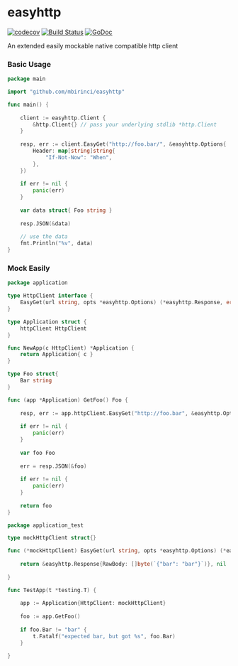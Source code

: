 # easyhttp

[![codecov](https://codecov.io/gh/mbirinci/easyhttp/branch/master/graph/badge.svg?token=WGSYR5V8ZH)](https://codecov.io/gh/mbirinci/easyhttp)
[![Build Status](https://github.com/mbirinci/easyhttp/workflows/Test%20and%20Coverage/badge.svg?branch=master)](https://github.com/mbirinci/easyhttp/actions?query=branch%3Amaster)
[![GoDoc](https://pkg.go.dev/badge/github.com/mbirinci/easyhttp?status.svg)](https://pkg.go.dev/github.com/mbirinci/easyhttp?tab=doc)

An extended easily mockable native compatible http client

### Basic Usage

```go
package main

import "github.com/mbirinci/easyhttp"

func main() {
	
	client := easyhttp.Client {
		&http.Client{} // pass your underlying stdlib *http.Client
	}
	
	resp, err := client.EasyGet("http://foo.bar/", &easyhttp.Options{
		Header: map[string]string{
			"If-Not-Now": "When",
		},
	})
	
	if err != nil {
		panic(err)
	}
	
	var data struct{ Foo string }
	
	resp.JSON(&data)
	
	// use the data
	fmt.Println("%v", data)
}

``` 

### Mock Easily

```go
package application

type HttpClient interface {
	EasyGet(url string, opts *easyhttp.Options) (*easyhttp.Response, error)
}

type Application struct {
	httpClient HttpClient
}

func NewApp(c HttpClient) *Application {
	return Application{ c }
}

type Foo struct{
	Bar string
}

func (app *Application) GetFoo() Foo {
	
	resp, err := app.httpClient.EasyGet("http://foo.bar", &easyhttp.Options{})
	
	if err != nil {
		panic(err)
	}
	
	var foo Foo
	
	err = resp.JSON(&foo)
	
	if err != nil {
	    panic(err)
	}
	
	return foo
}

``` 

```go
package application_test

type mockHttpClient struct{}

func (*mockHttpClient) EasyGet(url string, opts *easyhttp.Options) (*easyhttp.Response, error) {
	
	return &easyhttp.Response{RawBody: []byte(`{"bar": "bar"}`)}, nil
	
}

func TestApp(t *testing.T) {
	
	app := Application{HttpClient: mockHttpClient}
	
	foo := app.GetFoo()
	
	if foo.Bar != "bar" {
		t.Fatalf("expected bar, but got %s", foo.Bar)
	}
	
}

``` 
